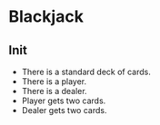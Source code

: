 # Blackjack

## Init
* There is a standard deck of cards.
* There is a player.
* There is a dealer.
* Player gets two cards.
* Dealer gets two cards.